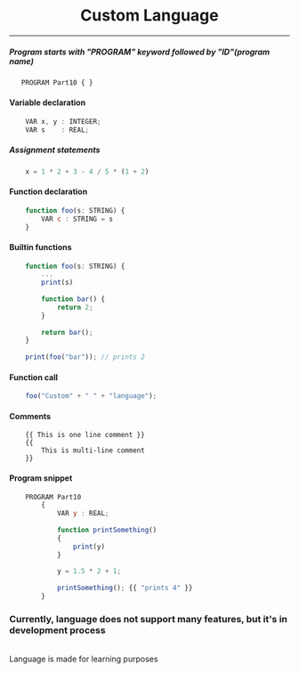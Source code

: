 <p align="center">
    <h1 align="center">Custom Language</h1>
</p>


---

##### Program starts with "PROGRAM" keyword followed by "ID"(program name) </p>

 ```javascript
    PROGRAM Part10 { } 
```

#### Variable declaration
```javascript
    VAR x, y : INTEGER;
    VAR s    : REAL; 
```

##### Assignment statements 
```javascript
    x = 1 * 2 + 3 - 4 / 5 * (1 + 2)
```

#### Function declaration 
```javascript
    function foo(s: STRING) {
        VAR c : STRING = s 
    }   
```

#### Builtin functions
```javascript
    function foo(s: STRING) {
        ... 
        print(s) 
    
        function bar() {
            return 2;
        }
        
        return bar(); 
    }   
    
    print(foo("bar")); // prints 2
```

#### Function call 
```javascript
    foo("Custom" + " " + "language");
```


#### Comments 
```
    {{ This is one line comment }}
    {{
        This is multi-line comment
    }}
```

#### Program snippet
```javascript
    PROGRAM Part10
        {
            VAR y : REAL;
                        
            function printSomething()
            {
                print(y)
            }
            
            y = 1.5 * 2 + 1;
            
            printSomething(); {{ "prints 4" }}
        }
```

### Currently, language does not support many features, but it's in development process 
<br />
Language is made for learning purposes